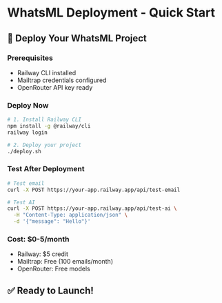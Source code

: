 # WhatsML Deployment - Quick Start

## 🚀 Deploy Your WhatsML Project

### Prerequisites
- Railway CLI installed
- Mailtrap credentials configured
- OpenRouter API key ready

### Deploy Now
```bash
# 1. Install Railway CLI
npm install -g @railway/cli
railway login

# 2. Deploy your project
./deploy.sh
```

### Test After Deployment
```bash
# Test email
curl -X POST https://your-app.railway.app/api/test-email

# Test AI
curl -X POST https://your-app.railway.app/api/test-ai \
  -H "Content-Type: application/json" \
  -d '{"message": "Hello"}'
```

### Cost: $0-5/month
- Railway: $5 credit
- Mailtrap: Free (100 emails/month)
- OpenRouter: Free models

## ✅ Ready to Launch!
